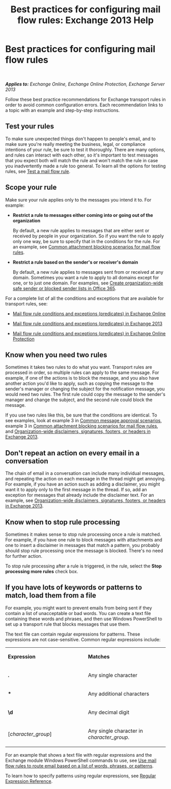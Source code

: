 ﻿---
title: 'Best practices for configuring mail flow rules: Exchange 2013 Help'
TOCTitle: Best practices for configuring mail flow rules
ms:assetid: abd863c3-c0ce-42f3-9470-a573adc3cbba
ms:mtpsurl: https://technet.microsoft.com/en-us/library/Dn960147(v=EXCHG.150)
ms:contentKeyID: 65236534
ms.date: 12/10/2017
mtps_version: v=EXCHG.150
---

# Best practices for configuring mail flow rules

 

_**Applies to:** Exchange Online, Exchange Online Protection, Exchange Server 2013_


Follow these best practice recommendations for Exchange transport rules in order to avoid common configuration errors. Each recommendation links to a topic with an example and step-by-step instructions.

## Test your rules

To make sure unexpected things don't happen to people's email, and to make sure you're really meeting the business, legal, or compliance intentions of your rule, be sure to test it thoroughly. There are many options, and rules can interact with each other, so it's important to test messages that you expect both will match the rule and won't match the rule in case you inadvertently made a rule too general. To learn all the options for testing rules, see [Test a mail flow rule](https://docs.microsoft.com/en-us/exchange/security-and-compliance/mail-flow-rules/test-mail-flow-rules).

## Scope your rule

Make sure your rule applies only to the messages you intend it to. For example:

  - **Restrict a rule to messages either coming into or going out of the organization**
    
    By default, a new rule applies to messages that are either sent or received by people in your organization. So if you want the rule to apply only one way, be sure to specify that in the conditions for the rule. For an example, see [Common attachment blocking scenarios for mail flow rules](https://docs.microsoft.com/en-us/exchange/security-and-compliance/mail-flow-rules/common-attachment-blocking-scenarios).

  - **Restrict a rule based on the sender's or receiver's domain**
    
    By default, a new rule applies to messages sent from or received at any domain. Sometimes you want a rule to apply to all domains except for one, or to just one domain. For examples, see [Create organization-wide safe sender or blocked sender lists in Office 365](https://technet.microsoft.com/en-us/library/dn198251\(v=exchg.150\)).

For a complete list of all the conditions and exceptions that are available for transport rules, see:

  - [Mail flow rule conditions and exceptions (predicates) in Exchange Online](https://technet.microsoft.com/en-us/library/jj919235\(v=exchg.150\))

  - [Mail flow rule conditions and exceptions (predicates) in Exchange 2013](mail-flow-rule-conditions-and-exceptions-predicates-in-exchange-2013-exchange-2013-help.md)

  - [Mail flow rule conditions and exceptions (predicates) in Exchange Online Protection](https://technet.microsoft.com/en-us/library/jj919234\(v=exchg.150\))

## Know when you need two rules

Sometimes it takes two rules to do what you want. Transport rules are processed in order, so multiple rules can apply to the same message. For example, if one of the actions is to block the message, and you also have another action you'd like to apply, such as copying the message to the sender's manager or changing the subject for the notification message, you would need two rules. The first rule could copy the message to the sender's manager and change the subject, and the second rule could block the message.

If you use two rules like this, be sure that the conditions are identical. To see examples, look at example 3 in [Common message approval scenarios](https://docs.microsoft.com/en-us/exchange/security-and-compliance/mail-flow-rules/common-message-approval-scenarios), example 3 in [Common attachment blocking scenarios for mail flow rules](https://docs.microsoft.com/en-us/exchange/security-and-compliance/mail-flow-rules/common-attachment-blocking-scenarios), and [Organization-wide disclaimers, signatures, footers, or headers in Exchange 2013](organization-wide-disclaimers-signatures-footers-or-headers-exchange-online-help.md).

## Don't repeat an action on every email in a conversation

The chain of email in a conversation can include many individual messages, and repeating the action on each message in the thread might get annoying. For example, if you have an action such as adding a disclaimer, you might want it to apply only to the first message in the thread. If so, add an exception for messages that already include the disclaimer text. For an example, see [Organization-wide disclaimers, signatures, footers, or headers in Exchange 2013](organization-wide-disclaimers-signatures-footers-or-headers-exchange-online-help.md).

## Know when to stop rule processing

Sometimes it makes sense to stop rule processing once a rule is matched. For example, if you have one rule to block messages with attachments and one to insert a disclaimer in messages that match a pattern, you probably should stop rule processing once the message is blocked. There's no need for further action.

To stop rule processing after a rule is triggered, in the rule, select the **Stop processing more rules** check box.

## If you have lots of keywords or patterns to match, load them from a file

For example, you might want to prevent emails from being sent if they contain a list of unacceptable or bad words. You can create a text file containing these words and phrases, and then use Windows PowerShell to set up a transport rule that blocks messages that use them.

The text file can contain regular expressions for patterns. These expressions are not case-sensitive. Common regular expressions include:


<table>
<colgroup>
<col style="width: 50%" />
<col style="width: 50%" />
</colgroup>
<tbody>
<tr class="odd">
<td><p><strong>Expression</strong></p></td>
<td><p><strong>Matches</strong></p></td>
</tr>
<tr class="even">
<td><p><strong>.</strong></p></td>
<td><p>Any single character</p></td>
</tr>
<tr class="odd">
<td><p><strong>*</strong></p></td>
<td><p>Any additional characters</p></td>
</tr>
<tr class="even">
<td><p><strong>\d</strong></p></td>
<td><p>Any decimal digit</p></td>
</tr>
<tr class="odd">
<td><p>[<em>character_group</em>]</p></td>
<td><p>Any single character in <em>character_group</em>.</p></td>
</tr>
</tbody>
</table>


For an example that shows a text file with regular expressions and the Exchange module Windows PowerShell commands to use, see [Use mail flow rules to route email based on a list of words, phrases, or patterns](use-mail-flow-rules-to-route-email-based-on-a-list-of-words-phrases-or-patterns-exchange-2013-help.md).

To learn how to specify patterns using regular expressions, see [Regular Expression Reference](https://go.microsoft.com/fwlink/p/?linkid=532394).

